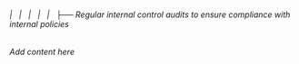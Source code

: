 ###### |   |   |   |   |   ├── Regular internal control audits to ensure compliance with internal policies

*Add content here*